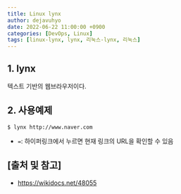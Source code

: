 ```yaml
---
title: Linux lynx
author: dejavuhyo
date: 2022-06-22 11:00:00 +0900
categories: [DevOps, Linux]
tags: [linux-lynx, lynx, 리눅스-lynx, 리눅스]
---
```


## 1. lynx
텍스트 기반의 웹브라우저이다.

## 2. 사용예제

```shell
$ lynx http://www.naver.com
```

* `=`: 하이퍼링크에서 누르면 현재 링크의 URL을 확인할 수 있음

## [출처 및 참고]
* <https://wikidocs.net/48055>
